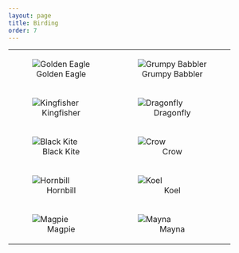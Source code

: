 ```yaml
---
layout: page
title: Birding
order: 7
---
```


<style>
  figcaption {
    text-align: center;
  }
</style>

<table>
  <tr>
    <td>
      <figure>
        <img src="{{ site.url }}/img/birding/golden_eagle.png" alt="Golden Eagle" />
        <figcaption>Golden Eagle</figcaption>
      </figure>
    </td>
    <td>
      <figure>
        <img src="{{ site.url }}/img/birding/grumpy_babbler.png" alt="Grumpy Babbler" />
        <figcaption>Grumpy Babbler</figcaption>
      </figure>
    </td>
  </tr>

  <tr>
    <td>
      <figure>
        <img src="{{ site.url }}/img/birding/kingfisher.png" alt="Kingfisher" />
        <figcaption>Kingfisher</figcaption>
      </figure>
    </td>
    <td>
      <figure>
        <img src="{{ site.url }}/img/birding/dragonfly.png" alt="Dragonfly" />
        <figcaption>Dragonfly</figcaption>
      </figure>
    </td>
  </tr>

  <tr>
    <td>
      <figure>
        <img src="{{ site.url }}/img/birding/black_kite.png" alt="Black Kite" />
        <figcaption>Black Kite</figcaption>
      </figure>
    </td>
    <td>
      <figure>
        <img src="{{ site.url }}/img/birding/crow.png" alt="Crow" />
        <figcaption>Crow</figcaption>
      </figure>
    </td>
  </tr>

  <tr>
    <td>
      <figure>
        <img src="{{ site.url }}/img/birding/hornbill.png" alt="Hornbill" />
        <figcaption>Hornbill</figcaption>
      </figure>
    </td>
    <td>
      <figure>
        <img src="{{ site.url }}/img/birding/koel.png" alt="Koel" />
        <figcaption>Koel</figcaption>
      </figure>
    </td>
  </tr>

  <tr>
    <td>
      <figure>
        <img src="{{ site.url }}/img/birding/magpie.png" alt="Magpie" />
        <figcaption>Magpie</figcaption>
      </figure>
    </td>
    <td>
      <figure>
        <img src="{{ site.url }}/img/birding/mayna.png" alt="Mayna" />
        <figcaption>Mayna</figcaption>
      </figure>
    </td>
  </tr>
</table>

<!-- ---
layout: page
title: Birding
order: 7
---

<img src="{{ site.url }}/img/birding/golden_eagle.png" />

<img src="{{ site.url }}/img/birding/grumpy_babbler.png" />

<img src="{{ site.url }}/img/birding/kingfisher.png" />

<img src="{{ site.url }}/img/birding/dragonfly.png" />

<img src="{{ site.url }}/img/birding/magpie.png" />

<img src="{{ site.url }}/img/birding/hornbill.png" />

<img src="{{ site.url }}/img/birding/black_kite.png" />

<img src="{{ site.url }}/img/birding/crow.png" />

<img src="{{ site.url }}/img/birding/koel.png" /> -->